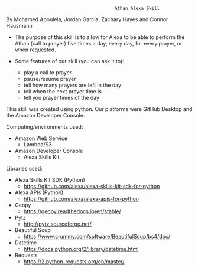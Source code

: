                                              Athan Alexa Skill

By Mohamed Aboulela, Jordan Garcia, Zachary Hayes and Connor Hausmann

- The purpose of this skill is to allow for Alexa to be able to perform the Athan (call to prayer) five times a day, every day,
for every prayer, or when requested.

- Some features of our skill (you can ask it to):
  - play a call to prayer
  - pause/resume prayer
  - tell how many prayers are left in the day
  - tell when the next prayer time is
  - tell you prayer times of the day

This skill was created using python. Our platforms were GitHub Desktop and the Amazon Developer Console.

Computing/environments used: 
  - Amazon Web Service
    - Lambda/S3
  - Amazon Developer Console
    - Alexa Skills Kit
  
  
Libraries used: 
 
  - Alexa Skills Kit SDK (Python)
    - https://github.com/alexa/alexa-skills-kit-sdk-for-python
  - Alexa APIs (Python)
    - https://github.com/alexa/alexa-apis-for-python
  - Geopy
    - https://geopy.readthedocs.io/en/stable/
  - Pytz
    - http://pytz.sourceforge.net/
  - Beautiful Soup
    - https://www.crummy.com/software/BeautifulSoup/bs4/doc/
  - Datetime
    - https://docs.python.org/2/library/datetime.html
  - Requests
    - https://2.python-requests.org/en/master/
